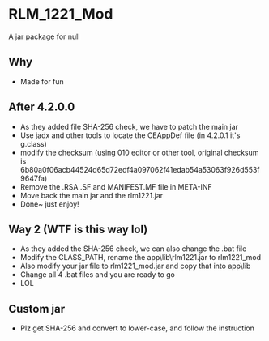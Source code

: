 # RLM_1221_Mod
A jar package for null

## Why
* Made for fun

## After 4.2.0.0
* As they added file SHA-256 check, we have to patch the main jar
* Use jadx and other tools to locate the CEAppDef file (in 4.2.0.1 it's g.class)
* modify the checksum (using 010 editor or other tool, original checksum is 6b80a0f06acb44524d65d72edf4a097062f41edab54a53063f926d553f9647fa)
* Remove the .RSA .SF and MANIFEST.MF file in META-INF
* Move back the main jar and the rlm1221.jar
* Done~ just enjoy!

## Way 2 (WTF is this way lol)
* As they added the SHA-256 check, we can also change the .bat file
* Modify the CLASS_PATH, rename the app\lib\rlm1221.jar to rlm1221_mod
* Also modify your jar file to rlm1221_mod.jar and copy that into app\lib
* Change all 4 .bat files and you are ready to go 
* LOL

## Custom jar
* Plz get SHA-256 and convert to lower-case, and follow the instruction